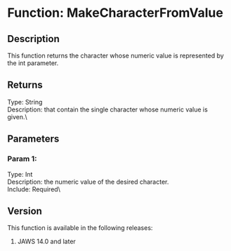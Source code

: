 # Function: MakeCharacterFromValue

## Description

This function returns the character whose numeric value is represented
by the int parameter.

## Returns

Type: String\
Description: that contain the single character whose numeric value is
given.\

## Parameters

### Param 1:

Type: Int\
Description: the numeric value of the desired character.\
Include: Required\

## Version

This function is available in the following releases:

1.  JAWS 14.0 and later
